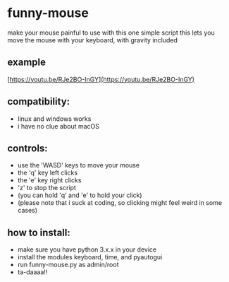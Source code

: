 # funny-mouse

make your mouse painful to use with this one simple script
this lets you move the mouse with your keyboard, with gravity included

## example
  [https://youtu.be/RJe2BO-InGY](https://youtu.be/RJe2BO-InGY)

## compatibility:
  - linux and windows works
  - i have no clue about macOS

## controls:
  - use the 'WASD' keys to move your mouse
  - the 'q' key left clicks
  - the 'e' key right clicks
  - 'z' to stop the script
  - (you can hold 'q' and 'e' to hold your click)
  - (please note that i suck at coding, so clicking might feel weird in some cases)

## how to install:
  - make sure you have python 3.x.x in your device
  - install the modules keyboard, time, and pyautogui
  - run funny-mouse.py as admin/root
  - ta-daaaa!!
